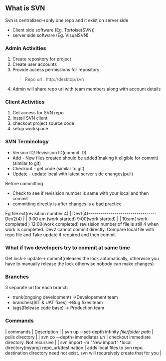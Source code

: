 ## What is SVN
Svn is centralized->only one repo and it exist on server side
* Client side software (Eg. Tortoise(SVN))
* server side software (Eg. VisualSVN)


### Admin Activities
1. Create repository for project
2. Create user accounts
3. Provide access permissions for repository
    > Repo url : http://desktop/svn
4. Admin will share repo url with team members along with account details

### Client Activities
1. Get access for SVN repo
2. Install SVN client
3. checkout project source code
4. setup workspace


### SVN Terminology
* Version ID/ Revisision ID(commit ID) 
* Add - New files created should be added(making it eligible for commit)(similar to git)
* Checkout - get code (similar to git)
* Update - update local with latest server side changes(pull)

Before committing
* Check to see if revisision number is same with your local  and then commit
* committing directly is after changes is a bad practice

Eg 
                 file.ext(revisition number 4)
                              |
      Dev1(4)----------------------------------Dev2(4)
        |                                       |
        9:00 am (work started)               9:00(work started)
        |                                       |
        10:am( work completed )              12:00(work completed) 
                                              revisision number of file is still 4 when work
                                              is completed. Dev2 cannot commit directly.
                                              Compare local file with repo file and Take update if 
                                              required and then commit
        
      


### What if two developers try to commit at same time
Get lock-> update-> commit(releases the lock automatically, otherwise you have to manually release the lock otherwise nobody can 
make changes)
  

### Branches
3 separate url for each branch
- trunk(ongoing development) ->Developement team
- branches(SIT & UAT fixes)  ->Bug fixes team 
- tags(Release code base) -> Production team



### Commands
| commands                                                                 | Description                                                                                                  |
| svn up --set-depth infinity *file/folder path*                           | pulls directory                                                                                              |
| svn co --depth=immediates *url*                                          | checkout immediate directory. Not recursive                                                                  |
| svn import -m "New import" *local directory(myproj) repo_url/destination | adds local files to svn repo. destination directory need not exist. svn will recursively create that for you |








